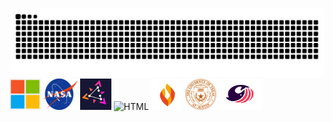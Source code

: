 <p>
  <img src="https://raw.githubusercontent.com/evilgensec/evilgensec/refs/heads/main/images/Something.svg" alt="HTML"><br>
  <img src="https://raw.githubusercontent.com/evilgensec/evilgensec/refs/heads/main/images/Microsoft.png" alt="HTML" width="50" height="50"/>
  <img src="https://raw.githubusercontent.com/evilgensec/evilgensec/refs/heads/main/images/Nasa.svg" alt="HTML" width="55" height=50"/>
  <img src="https://raw.githubusercontent.com/evilgensec/evilgensec/refs/heads/main/images/Zitadel.jpg" alt="HTML" width="50" height="50"/>
  <img src="https://raw.githubusercontent.com/evilgensec/evilgensec/refs/heads/main/images/Airlock.avif" alt="HTML" width="50" height="50"/>  
  <img src="https://raw.githubusercontent.com/evilgensec/evilgensec/refs/heads/main/images/Firewalla.png" alt="HTML" width="50" height="50"/>
  <img src="https://raw.githubusercontent.com/evilgensec/evilgensec/refs/heads/main/images/University_of_Texas.svg" alt="HTML" width="50" height="50"/>
  <img src="https://raw.githubusercontent.com/evilgensec/evilgensec/refs/heads/main/images/Sonar.jpg" alt="HTML" width="70" height="50"/>
</p>
